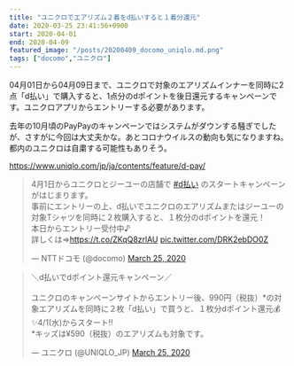 ```yaml
---
title: "ユニクロでエアリズム２着をd払いすると１着分還元"
date: 2020-03-25 23:41:56+0900
start: 2020-04-01
end: 2020-04-09
featured_image: "/posts/20200409_docomo_uniqlo.md.png"
tags: ["docomo","ユニクロ"]
---
```

04月01日から04月09日まで、ユニクロで対象のエアリズムインナーを同時に2点「d払い」で購入すると、1点分のdポイントを後日還元するキャンペーンです。ユニクロアプリからエントリーする必要があります。

去年の10月頃のPayPayのキャンペーンではシステムがダウンする騒ぎでしたが、さすがに今回は大丈夫かな。あとコロナウイルスの動向も気になりますね。都内のユニクロは自粛する可能性もありそう。

https://www.uniqlo.com/jp/ja/contents/feature/d-pay/

<blockquote class="twitter-tweet"><p lang="ja" dir="ltr">4月1日からユニクロとジーユーの店舗で <a href="https://twitter.com/hashtag/d%E6%89%95%E3%81%84?src=hash&amp;ref_src=twsrc%5Etfw">#d払い</a> のスタートキャンペーンがはじまります。<br>事前にエントリーの上、d払いでユニクロのエアリズムまたはジーユーの対象Tシャツを同時に２枚購入すると、１枚分のdポイントを還元！<br>本日からエントリー受付中♪<br>詳しくは⇒<a href="https://t.co/ZKqQ8zrlAU">https://t.co/ZKqQ8zrlAU</a> <a href="https://t.co/DRK2ebDO0Z">pic.twitter.com/DRK2ebDO0Z</a></p>&mdash; NTTドコモ (@docomo) <a href="https://twitter.com/docomo/status/1242753106644893696?ref_src=twsrc%5Etfw">March 25, 2020</a></blockquote> <script async src="https://platform.twitter.com/widgets.js" charset="utf-8"></script>

<blockquote class="twitter-tweet"><p lang="ja" dir="ltr">＼d払いでdポイント還元キャンペーン／<br><br>ユニクロのキャンペーンサイトからエントリー後、990円（税抜）*の対象エアリズムを同時に２枚「d払い」で買うと、１枚分dポイント還元💰✨4/1(水)からスタート‼️<br>*キッズは¥590（税抜）のエアリズムも対象です。</p>&mdash; ユニクロ (@UNIQLO_JP) <a href="https://twitter.com/UNIQLO_JP/status/1242730439267110913?ref_src=twsrc%5Etfw">March 25, 2020</a></blockquote> <script async src="https://platform.twitter.com/widgets.js" charset="utf-8"></script>
